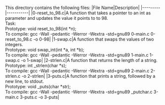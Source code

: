 This directory contains the following files:
|File Name|Description|
|---------|-----------|
|0-reset_to_98.c|A  function that takes a pointer to an int as parameter and updates the value it points to to 98. <br> Task: <br> Prototype: void reset_to_98(int *n); <br> To compile: gcc -Wall -pedantic -Werror -Wextra -std=gnu89 0-main.c 0-reset_to_98.c -o 0-98|
|1-swap.c|A function that swaps the values of two integers. <br> Prototype: void swap_int(int *a, int *b); <br> To compile: gcc -Wall -pedantic -Werror -Wextra -std=gnu89 1-main.c 1-swap.c -o 1-swap|
|2-strlen.c|A function that returns the length of a string.<br> Prototype: int _strlen(char *s);<br> To compile: gcc -Wall -pedantic -Werror -Wextra -std=gnu89 2-main.c 2-strlen.c -o 2-strlen|
|3-puts.c|A function that prints a string, followed by a new line, to stdout. <br> Prototype: void _puts(char *str); <br> To compile: gcc -Wall -pedantic -Werror -Wextra -std=gnu89 _putchar.c 3-main.c 3-puts.c -o 3-puts|
